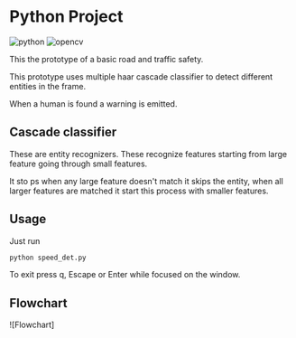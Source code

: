 # Python Project 

![python](https://img.shields.io/badge/Python-3776AB?style=for-the-badge&logo=python&logoColor=white) ![opencv](https://img.shields.io/badge/opencv-377600?style=for-the-badge&logo=opencv&logoColor=white)

This the prototype of a basic road and traffic safety.  

This prototype uses multiple haar cascade classifier to detect different entities in the frame.

When a human is found a warning is emitted.

## Cascade classifier
These are entity recognizers. These recognize features starting from large feature going through small features. 

It sto
ps when any large feature doesn't match it skips the entity, when all larger features are matched it start this process with smaller features.


## Usage

Just run
```md
python speed_det.py
```

To exit press q, Escape or Enter while focused on the window.

## Flowchart

![Flowchart]
